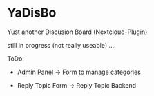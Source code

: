 # YaDisBo

Yust another Discusion Board (Nextcloud-Plugin)


still in progress (not really useable) ....


ToDo:

- Admin Panel
 -> Form to manage categories

- Reply Topic Form
 -> Reply Topic Backend
